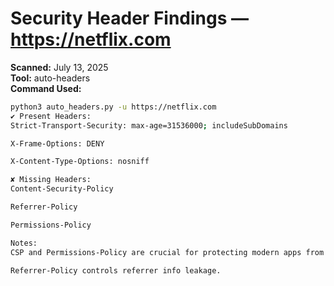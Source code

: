 # Security Header Findings — https://netflix.com

**Scanned:** July 13, 2025  
**Tool:** auto-headers  
**Command Used:**  
```bash
python3 auto_headers.py -u https://netflix.com
✔ Present Headers:
Strict-Transport-Security: max-age=31536000; includeSubDomains

X-Frame-Options: DENY

X-Content-Type-Options: nosniff

✘ Missing Headers:
Content-Security-Policy

Referrer-Policy

Permissions-Policy

Notes:
CSP and Permissions-Policy are crucial for protecting modern apps from XSS and API misuse.

Referrer-Policy controls referrer info leakage.
